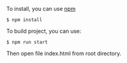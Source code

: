 To install, you can use [npm](https://npmjs.org/)

    $ npm install

To build project, you can use:

    $ npm run start

Then open file index.html from root directory.  
